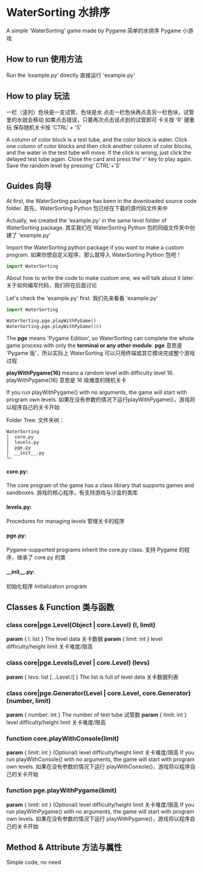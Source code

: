 # WaterSorting 水排序
A simple 'WaterSorting' game made by Pygame
简单的水排序 Pygame 小游戏
## How to run 使用方法
Run the ‘example.py’ directly
直接运行 'example.py'

## How to play 玩法
一栏（竖列）色块是一支试管，色块是水
点击一栏色块再点击另一栏色块，试管里的水就会移动
如果点击错误，只要再次点击误点到的试管即可
卡关按 'R' 键重玩
保存随机关卡按 'CTRL' + 'S'

A column of color block is a test tube, and the color block is water.
Click one column of color blocks and then click another column of color blocks, and the water in the test tube will move.
If the click is wrong, just click the delayed test tube again.
Close the card and press the' r' key to play again.
Save the random level by pressing' CTRL'+'S'

## Guides 向导

At first, the WaterSorting package has been in the downloaded source code folder.
首先，WaterSorting Python 包已经在下载的源代码文件夹中

Actually, we created the 'example.py' in the same level folder of WaterSorting package.
其实我们在 WaterSorting Python 包的同级文件夹中创建了 'example.py'

Import the WaterSorting python package if you want to make a custom program.
如果你想自定义程序，那么就导入 WaterSorting Python 包吧！
```python
import WaterSorting
```
About how to write the code to make custom one,  we will talk about it later.
关于如何编写代码，我们将在后面讨论

Let's check the 'example.py' first.
我们先来看看 ’example.py‘
```python
import WaterSorting

WaterSorting.pge.playWithPyGame()
WaterSorting.pge.playWithPyGame(16)
```
The __pge__ means 'Pygame Edition',
so WaterSorting can complete the whole game process with only the __terminal or any other module__.
__pge__ 意思是 'Pygame 版'，所以实际上 WaterSorting 可以只用终端或其它模块完成整个游戏过程

__playWithPygame(16)__ means a random level with difficulty level 16.
playWithPygame(16) 意思是 16 级难度的随机关卡

If you run playWithPygame() with no arguments, the game will start with program own levels.
如果在没有参数的情况下运行playWithPygame()，游戏将以程序自己的关卡开始

Folder Tree:
文件夹树：
```
WaterSorting
│  core.py
│  levels.py
│  pge.py
│  __init__.py
└─
```
#### core.py:
The core program of the game has a class library that supports games and sandboxes.
游戏的核心程序，有支持游戏与沙盒的类库
#### levels.py:
Procedures for managing levels
管理关卡的程序
#### pge.py:
Pygame-supported programs inherit the core.py class.
支持 Pygame 的程序，继承了 core.py 的类
#### \_\_init__.py:
初始化程序
Initialization program
## Classes & Function 类与函数
### class core|pge.Level(Object | core.Level) (l, limit)
__param__ { l: list }
The level data
关卡数据
__param__ { limit: int }
level difficulty/height limit
关卡难度/限高
### class core|pge.Levels(Level | core.Level) (levs)
__param__ { levs: list [...Level.l] }
The list is full of level data
关卡数据列表

### class core|pge.Generator(Level | core.Level, core.Generator) (number, limit)
__param__ { number: int }
The number of test tube
试管数
__param__ { limit: int }
level difficulty/height limit
关卡难度/限高
### function core.playWithConsole(limit)
__param__ { limit: int } (Optional)
level difficulty/height limit
关卡难度/限高
If you run playWithConsole() with no arguments, the game will start with program own levels.
如果在没有参数的情况下运行 playWithConsole()，游戏将以程序自己的关卡开始
### function pge.playWithPygame(limit)
__param__ { limit: int } (Optional)
level difficulty/height limit
关卡难度/限高
If you run playWithPygame() with no arguments, the game will start with program own levels.
如果在没有参数的情况下运行 playWithPygame()，游戏将以程序自己的关卡开始
## Method & Attribute 方法与属性
Simple code, no need